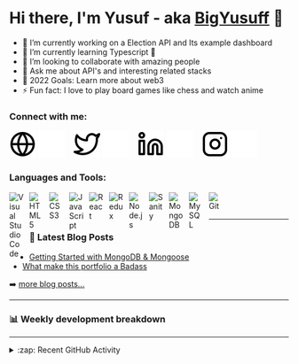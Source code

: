 
<!--
**BigYusuf/BigYusuf** is a ✨ _special_ ✨ repository because its `README.md` (this file) appears on your GitHub profile.

Here are some ideas to get you started:

- 🔭 I’m currently working on ...
- 🌱 I’m currently learning ...
- 👯 I’m looking to collaborate on ...
- 🤔 I’m looking for help with ...
- 💬 Ask me about ...
- 📫 How to reach me: ...
- 😄 Pronouns: ...
- ⚡ Fun fact: ...
-->

# Hi there, I'm Yusuf - aka [BigYusuff][website] 👋

<!--## I'm a Husband, Father, Developer, and Teacher!!-->

- 🔭 I’m currently working on a Election API and Its example dashboard
- 🌱 I’m currently learning Typescript 🤣
- 👯 I’m looking to collaborate with amazing people
- 💬 Ask me about API's and interesting related stacks
- 🥅 2022 Goals: Learn more about web3
- ⚡ Fun fact: I love to play board games like chess and watch anime

### Connect with me:

[![website](./img/globe-light.svg)](https://yusuflateef-d3dd8.web.app#gh-light-mode-only)
[![website](./img/globe-dark.svg)](https://yusuflateef-d3dd8.web.app#gh-dark-mode-only)
&nbsp;&nbsp;
[![website](./img/twitter-light.svg)](https://twitter.com/bigYusufff#gh-light-mode-only)
[![website](./img/twitter-dark.svg)](https://twitter.com/bigYusufff#gh-dark-mode-only)
&nbsp;&nbsp;
[![website](./img/linkedin-light.svg)](https://linkedin.com/in/bigYusufff#gh-light-mode-only)
[![website](./img/linkedin-dark.svg)](https://linkedin.com/in/bigYusufff#gh-dark-mode-only)
&nbsp;&nbsp;
[![website](./img/instagram-light.svg)](https://instagram.com/bigYusufff#gh-light-mode-only)
[![website](./img/instagram-dark.svg)](https://instagram.com/bigYusufff#gh-dark-mode-only)

### Languages and Tools:

[<img align="left" alt="Visual Studio Code" width="26px" src="https://cdn.jsdelivr.net/gh/devicons/devicon/icons/vscode/vscode-original.svg" style="padding-right:10px;" />][weblink]
[<img align="left" alt="HTML5" width="26px" src="https://cdn.jsdelivr.net/gh/devicons/devicon/icons/html5/html5-original.svg" style="padding-right:10px;" />][weblink]
[<img align="left" alt="CSS3" width="26px" src="https://cdn.jsdelivr.net/gh/devicons/devicon/icons/css3/css3-original.svg" style="padding-right:10px;" />][weblink]
[<img align="left" alt="JavaScript" width="26px" src="https://cdn.jsdelivr.net/gh/devicons/devicon/icons/javascript/javascript-original.svg" style="padding-right:10px;" />][weblink]
[<img align="left" alt="React" width="26px" src="https://cdn.jsdelivr.net/gh/devicons/devicon/icons/react/react-original.svg" style="padding-right:10px;" />][weblink]
[<img align="left" alt="Redux" width="26px" src="https://d33wubrfki0l68.cloudfront.net/0834d0215db51e91525a25acf97433051f280f2f/c30f5/img/redux.svg" style="padding-right:10px;" />][weblink]
[<img align="left" alt="Node.js" width="26px" src="https://cdn.jsdelivr.net/gh/devicons/devicon/icons/nodejs/nodejs-original.svg" style="padding-right:10px;" />][weblink]
[<img align="left" alt="Sanity" width="26px" src="https://avatars.githubusercontent.com/u/17177659?s=280&v=4" style="padding-right:10px;" />][weblink]
[<img align="left" alt="MongoDB" width="26px" src="https://cdn.jsdelivr.net/gh/devicons/devicon/icons/mongodb/mongodb-original.svg" style="padding-right:10px;" />][weblink]
[<img align="left" alt="MySQL" width="26px" src="https://cdn.jsdelivr.net/gh/devicons/devicon/icons/nextjs/nextjs-original.svg" style="padding-right:10px;" />][weblink]
[<img align="left" alt="Git" width="26px" src="https://cdn.jsdelivr.net/gh/devicons/devicon/icons/git/git-original.svg" style="padding-right:10px;" />][weblink]

<br />
<br />

---

### 📕 Latest Blog Posts

<!-- BLOG-POST-LIST:START -->
- [Getting Started with MongoDB &amp; Mongoose](https://yusuflateefblog.vercel.app/post/test-post)
- [What make this portfolio a Badass](https://yusuflateefblog.vercel.app/post/next-js)

<!-- BLOG-POST-LIST:END -->

➡️ [more blog posts...](https://yusuflateefblog.vercel.app/)

---

### 📊 Weekly development breakdown
<!--START_SECTION:waka-->
<!--END_SECTION:waka-->

---

<details>
  <summary>:zap: Recent GitHub Activity</summary>
  
<!--START_SECTION:activity-->
<!--END_SECTION:activity-->

</details>


[website]: https://yusuflateef-d3dd8.web.app/
[twitter]: https://twitter.com/bigYusufff
[instagram]: https://instagram.com/BigYusufff
[linkedin]: https://linkedin.com/in/bigyusuff
[facebook]: https://facebook.com/bigyusufff
[weblink]: weblink
